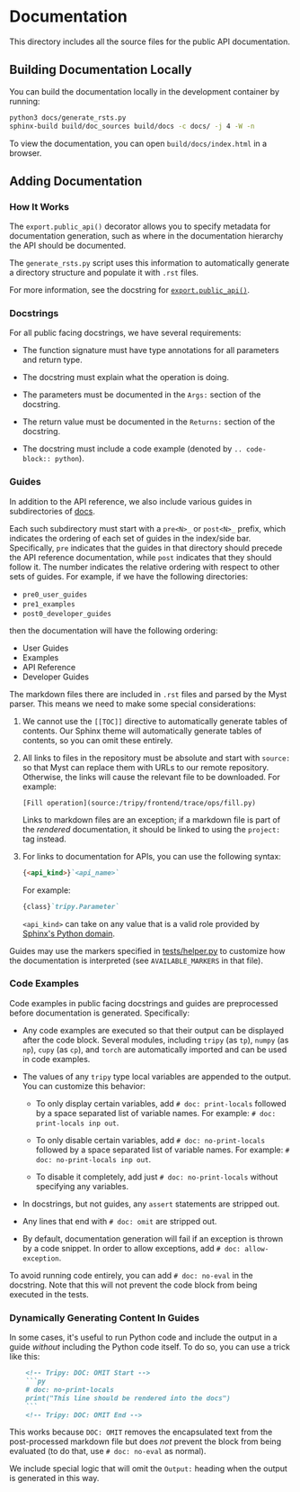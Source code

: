 # Documentation

This directory includes all the source files for the public API documentation.

## Building Documentation Locally

You can build the documentation locally in the development container by running:
```bash
python3 docs/generate_rsts.py
sphinx-build build/doc_sources build/docs -c docs/ -j 4 -W -n
```
To view the documentation, you can open `build/docs/index.html` in a browser.

## Adding Documentation

### How It Works

The `export.public_api()` decorator allows you to specify metadata for documentation
generation, such as where in the documentation hierarchy the API should be documented.

The `generate_rsts.py` script uses this information to automatically generate a directory
structure and populate it with `.rst` files.

For more information, see the docstring for [`export.public_api()`](../tripy/export.py).

### Docstrings

For all public facing docstrings, we have several requirements:

- The function signature must have type annotations for all parameters and return type.

- The docstring must explain what the operation is doing.

- The parameters must be documented in the `Args:` section of the docstring.

- The return value must be documented in the `Returns:` section of the docstring.

- The docstring must include a code example (denoted by `.. code-block:: python`).


### Guides

In addition to the API reference, we also include various guides in subdirectories
of [docs](.).

Each such subdirectory must start with a `pre<N>_` or `post<N>_` prefix, which indicates
the ordering of each set of guides in the index/side bar. Specifically, `pre` indicates
that the guides in that directory should precede the API reference documentation, while
`post` indicates that they should follow it. The number indicates the relative ordering
with respect to other sets of guides. For example, if we have the following directories:

- `pre0_user_guides`
- `pre1_examples`
- `post0_developer_guides`

then the documentation will have the following ordering:

- User Guides
- Examples
- API Reference
- Developer Guides

The markdown files there are included in `.rst` files and parsed by the Myst parser.
This means we need to make some special considerations:

1. We cannot use the `[[TOC]]` directive to automatically generate tables of contents.
    Our Sphinx theme will automatically generate tables of contents, so you can omit these entirely.

2. All links to files in the repository must be absolute and start with `source:` so that
    Myst can replace them with URLs to our remote repository. Otherwise, the links will
    cause the relevant file to be downloaded. For example:
    ```
    [Fill operation](source:/tripy/frontend/trace/ops/fill.py)
    ```

    Links to markdown files are an exception; if a markdown file is part of the *rendered*
    documentation, it should be linked to using the `project:` tag instead.

3. For links to documentation for APIs, you can use the following syntax:

    ```md
    {<api_kind>}`<api_name>`
    ```

    For example:

    ```md
    {class}`tripy.Parameter`
    ```

    `<api_kind>` can take on any value that is a valid role provided by
    [Sphinx's Python domain](https://www.sphinx-doc.org/en/master/usage/domains/python.html).

Guides may use the markers specified in [tests/helper.py](../tests/helper.py) to customize
how the documentation is interpreted (see `AVAILABLE_MARKERS` in that file).


### Code Examples

Code examples in public facing docstrings and guides are preprocessed before
documentation is generated. Specifically:

- Any code examples are executed so that their output can be
    displayed after the code block. Several modules, including `tripy` (as `tp`),
    `numpy` (as `np`), `cupy` (as `cp`), and `torch` are automatically imported
    and can be used in code examples.

- The values of any `tripy` type local variables are appended to the output.
    You can customize this behavior:

    - To only display certain variables, add `# doc: print-locals` followed by a space
        separated list of variable names. For example: `# doc: print-locals inp out`.

    - To only disable certain variables, add `# doc: no-print-locals` followed by a space
        separated list of variable names. For example: `# doc: no-print-locals inp out`.

    - To disable it completely, add just `# doc: no-print-locals` without specifying any variables.

- In docstrings, but not guides, any `assert` statements are stripped out.

- Any lines that end with `# doc: omit` are stripped out.

- By default, documentation generation will fail if an exception is thrown by a code snippet.
    In order to allow exceptions, add `# doc: allow-exception`.

To avoid running code entirely, you can add `# doc: no-eval` in the docstring. Note that this will
not prevent the code block from being executed in the tests.


### Dynamically Generating Content In Guides

In some cases, it's useful to run Python code and include the output in a guide *without* including
the Python code itself. To do so, you can use a trick like this:

```md
    <!-- Tripy: DOC: OMIT Start -->
    ```py
    # doc: no-print-locals
    print("This line should be rendered into the docs")
    ```
    <!-- Tripy: DOC: OMIT End -->
```

This works because `DOC: OMIT` removes the encapsulated text from the post-processed markdown file
but does *not* prevent the block from being evaluated (to do that, use `# doc: no-eval` as normal).

We include special logic that will omit the `Output:` heading when the output
is generated in this way.
